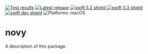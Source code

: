 [comment]: <> (Header Generated by ActionStatus 1.0.2 - 273)

[![Test results][tests shield]][actions] [![Latest release][release shield]][releases] [![swift 5.2 shield] ![swift 5.3 shield] ![swift dev shield]][swift] ![Platforms: macOS][platforms shield]

[release shield]: https://img.shields.io/github/v/release/elegantchaos/Novy
[platforms shield]: https://img.shields.io/badge/platforms-macOS-lightgrey.svg?style=flat "macOS"
[tests shield]: https://github.com/elegantchaos/Novy/workflows/Tests/badge.svg
[swift 5.2 shield]: https://img.shields.io/badge/swift-5.2-F05138.svg "Swift 5.2"
[swift 5.3 shield]: https://img.shields.io/badge/swift-5.3-F05138.svg "Swift 5.3"
[swift dev shield]: https://img.shields.io/badge/swift-dev-F05138.svg "Swift dev"

[swift]: https://swift.org
[releases]: https://github.com/elegantchaos/Novy/releases
[actions]: https://github.com/elegantchaos/Novy/actions

[comment]: <> (End of ActionStatus Header)

# novy

A description of this package.
